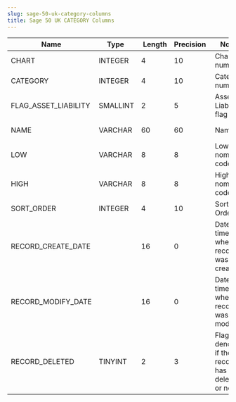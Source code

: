 ```yaml
---
slug: sage-50-uk-category-columns
title: Sage 50 UK CATEGORY Columns
---
```

| Name | Type  |  Length | Precision  |  Notes  | Example |
| --- | --- | --- | --- | --- | --- |
| CHART | INTEGER | 4 | 10 | Chart number | 1 |
| CATEGORY | INTEGER | 4 | 10 | Category number | 1 |
| FLAG_ASSET_LIABILITY | SMALLINT | 2 | 5 | Asset or Liability flag | 0 |
| NAME | VARCHAR | 60 | 60 | Name | Product Sales |
| LOW | VARCHAR | 8 | 8 | Low nominal code | 4000 |
| HIGH | VARCHAR | 8 | 8 | High nominal code | 4099 |
| SORT_ORDER | INTEGER | 4 | 10 | Sort Order | 1 |
| RECORD_CREATE_DATE |  | 16 | 0 | Date and time when the record was created. |  |
| RECORD_MODIFY_DATE |  | 16 | 0 | Date and time when the record was modified. |  |
| RECORD_DELETED | TINYINT | 2 | 3 | Flag denoting if the record has been deleted or not. | 0 |
